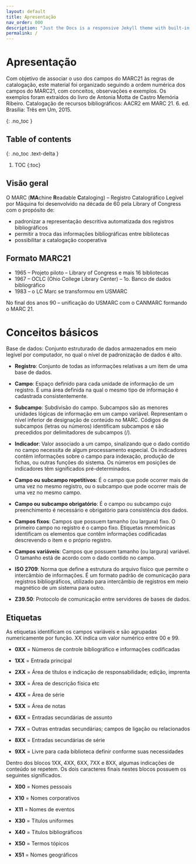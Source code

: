 ```yaml
---
layout: default
title: Apresentação
nav_order: 000
description: "Just the Docs is a responsive Jekyll theme with built-in search that is easily customizable and hosted on GitHub Pages."
permalink: /
---
```





# Apresentação


Com objetivo de associar o uso dos campos do MARC21 às regras de catalogação, este material foi organizado seguindo a ordem numérica dos campos do MARC21, com conceitos, observações e exemplos. Os exemplos foram extraídos do livro de Antonia Motta de Castro Memória Ribeiro. Catalogação de recursos bibliográficos: AACR2 em MARC 21. 6. ed. Brasília: Três em Um, 2015.

{: .no_toc }

## Table of contents
{: .no_toc .text-delta }

1. TOC
{:toc}


## Visão geral

O MARC (**MA**chine **R**eadable **C**ataloging) – Registro Catalográfico Legível por Máquina foi desenvolvido na década de 60 pela Library of Congress com o propósito de:

- padronizar a representação descritiva automatizada dos registros bibliográficos
- permitir a troca das informações bibliográficas entre bibliotecas
- possibilitar a catalogação cooperativa

## Formato MARC21
 
- 1965 – Projeto piloto – Library of Congress e mais 16 bibliotecas
- 1967 – OCLC (Ohio College Library Center) – 1o. Banco de dados bibliográfico
- 1983 – o LC Marc se transformou em USMARC

No final dos anos 90 – unificação do USMARC com o CANMARC formando o MARC 21.


# Conceitos básicos
Base de dados: Conjunto estruturado de dados armazenados em meio legível por computador, no qual o nível de padronização de dados é alto.

- **Registro**: Conjunto de todas as informações relativas a um item de uma base de dados.

- **Campo**: Espaço definido para cada unidade de informação de um registro. É uma área definida na qual o mesmo tipo de informação é cadastrada consistentemente.

- **Subcampo**: Subdivisão do campo. Subcampos são as menores unidades lógicas de informação em um campo variável. Representam o nível inferior de designação de conteúdo no MARC. Códigos de subcampos (letras ou números) identificam subcampos e são precedidos por delimitadores de subcampos (/).

- **Indicador**: Valor associado a um campo, sinalizando que o dado contido no campo necessita de algum processamento especial. Os indicadores contêm informações sobre o campo para indexação, produção de fichas, ou outras funções do sistema. Os números em posições de indicadores têm significados pré-determinados.

- **Campo ou subcampo repetitivos**: É o campo que pode ocorrer mais de uma vez no mesmo registro, ou o subcampo que pode ocorrer mais de uma vez no mesmo campo.

- **Campo ou subcampo obrigatório**: É o campo ou subcampo cujo preenchimento é necessário e obrigatório para consistência dos dados.

- **Campos fixos**: Campos que possuem tamanho (ou largura) fixo. O primeiro campo no registro é o campo fixo. Etiquetas mnemônicas identificam os elementos que contêm informações codificadas descrevendo o item e o próprio registro.

- **Campos variáveis**: Campos que possuem tamanho (ou largura) variável. O tamanho está de acordo com o dado contido no campo.

- **ISO 2709**: Norma que define a estrutura do arquivo físico que permite o intercâmbio de informações. É um formato padrão de comunicação para registros bibliográficos, utilizado para intercâmbio de registros em meio magnético de um sistema para outro.

- **Z39.50**: Protocolo de comunicação entre servidores de bases de dados.

## Etiquetas

As etiquetas identificam os campos variáveis e são agrupadas numericamente por função. XX indica um valor numérico entre 00 e 99.

- **0XX** = Números de controle bibliográfico e informações codificadas

- **1XX** = Entrada principal

- **2XX** = Área de títulos e indicação de responsabilidade; edição, imprenta

- **3XX** = Área de descrição física etc

- **4XX** = Área de série

- **5XX** = Área de notas

- **6XX** = Entradas secundárias de assunto

- **7XX** = Outras entradas secundárias; campos de ligação ou relacionados

- **8XX** = Entradas secundárias de série

- **9XX** = Livre para cada biblioteca definir conforme suas necessidades

Dentro dos blocos 1XX, 4XX, 6XX, 7XX e 8XX, algumas indicações de conteúdo se repetem. Os dois caracteres finais nestes blocos possuem os seguintes significados.

- **X00** = Nomes pessoais

- **X10** = Nomes corporativos

- **X11** = Nomes de eventos

- **X30** = Títulos uniformes

- **X40** = Títulos bibliográficos

- **X50** = Termos tópicos

- **X51** = Nomes geográficos

